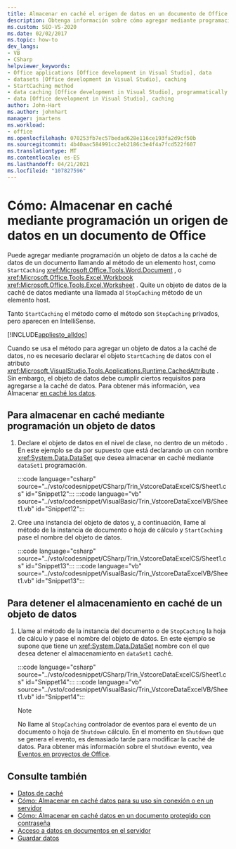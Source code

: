 ```yaml
---
title: Almacenar en caché el origen de datos en un documento de Office mediante programación
description: Obtenga información sobre cómo agregar mediante programación un objeto de datos a la caché de datos de un documento mediante una llamada al método StartCaching de un elemento host.
ms.custom: SEO-VS-2020
ms.date: 02/02/2017
ms.topic: how-to
dev_langs:
- VB
- CSharp
helpviewer_keywords:
- Office applications [Office development in Visual Studio], data
- datasets [Office development in Visual Studio], caching
- StartCaching method
- data caching [Office development in Visual Studio], programmatically
- data [Office development in Visual Studio], caching
author: John-Hart
ms.author: johnhart
manager: jmartens
ms.workload:
- office
ms.openlocfilehash: 070253fb7ec57bedad628e116ce193fa2d9cf50b
ms.sourcegitcommit: 4b40aac584991cc2eb2186c3e4f4a7fcd522f607
ms.translationtype: MT
ms.contentlocale: es-ES
ms.lasthandoff: 04/21/2021
ms.locfileid: "107827596"
---
```

# <a name="how-to-programmatically-cache-a-data-source-in-an-office-document"></a>Cómo: Almacenar en caché mediante programación un origen de datos en un documento de Office
  Puede agregar mediante programación un objeto de datos a la caché de datos de un documento llamando al método de un elemento host, como `StartCaching` <xref:Microsoft.Office.Tools.Word.Document> , o <xref:Microsoft.Office.Tools.Excel.Workbook> <xref:Microsoft.Office.Tools.Excel.Worksheet> . Quite un objeto de datos de la caché de datos mediante una llamada al `StopCaching` método de un elemento host.

 Tanto `StartCaching` el método como el método son `StopCaching` privados, pero aparecen en IntelliSense.

 [!INCLUDE[appliesto_alldoc](../vsto/includes/appliesto-alldoc-md.md)]

 Cuando se usa el método para agregar un objeto de datos a la caché de datos, no es necesario declarar el objeto `StartCaching` de datos con el atributo <xref:Microsoft.VisualStudio.Tools.Applications.Runtime.CachedAttribute> . Sin embargo, el objeto de datos debe cumplir ciertos requisitos para agregarse a la caché de datos. Para obtener más información, vea Almacenar [en caché los datos](../vsto/caching-data.md).

## <a name="to-programmatically-cache-a-data-object"></a>Para almacenar en caché mediante programación un objeto de datos

1. Declare el objeto de datos en el nivel de clase, no dentro de un método . En este ejemplo se da por supuesto que está declarando un con nombre <xref:System.Data.DataSet> que desea almacenar en caché mediante `dataSet1` programación.

     :::code language="csharp" source="../vsto/codesnippet/CSharp/Trin_VstcoreDataExcelCS/Sheet1.cs" id="Snippet12":::
     :::code language="vb" source="../vsto/codesnippet/VisualBasic/Trin_VstcoreDataExcelVB/Sheet1.vb" id="Snippet12":::

2. Cree una instancia del objeto de datos y, a continuación, llame al método de la instancia de documento o hoja de cálculo y `StartCaching` pase el nombre del objeto de datos.

     :::code language="csharp" source="../vsto/codesnippet/CSharp/Trin_VstcoreDataExcelCS/Sheet1.cs" id="Snippet13":::
     :::code language="vb" source="../vsto/codesnippet/VisualBasic/Trin_VstcoreDataExcelVB/Sheet1.vb" id="Snippet13":::

## <a name="to-stop-caching-a-data-object"></a>Para detener el almacenamiento en caché de un objeto de datos

1. Llame al método de la instancia del documento o de `StopCaching` la hoja de cálculo y pase el nombre del objeto de datos. En este ejemplo se supone que tiene un <xref:System.Data.DataSet> nombre con el que desea detener el almacenamiento en `dataSet1` caché.

     :::code language="csharp" source="../vsto/codesnippet/CSharp/Trin_VstcoreDataExcelCS/Sheet1.cs" id="Snippet14":::
     :::code language="vb" source="../vsto/codesnippet/VisualBasic/Trin_VstcoreDataExcelVB/Sheet1.vb" id="Snippet14":::

    > [!NOTE]
    > No llame al `StopCaching` controlador de eventos para el evento de un documento o hoja de `Shutdown` cálculo. En el momento en `Shutdown` que se genera el evento, es demasiado tarde para modificar la caché de datos. Para obtener más información sobre el `Shutdown` evento, vea [Eventos en proyectos de Office](../vsto/events-in-office-projects.md).

## <a name="see-also"></a>Consulte también

- [Datos de caché](../vsto/caching-data.md)
- [Cómo: Almacenar en caché datos para su uso sin conexión o en un servidor](../vsto/how-to-cache-data-for-use-offline-or-on-a-server.md)
- [Cómo: Almacenar en caché datos en un documento protegido con contraseña](../vsto/how-to-cache-data-in-a-password-protected-document.md)
- [Acceso a datos en documentos en el servidor](../vsto/accessing-data-in-documents-on-the-server.md)
- [Guardar datos](../data-tools/save-data-back-to-the-database.md)
